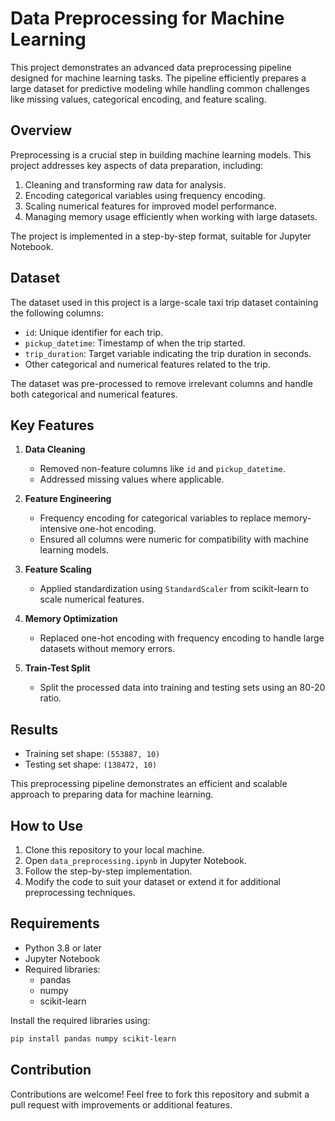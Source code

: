 # Data Preprocessing for Machine Learning  

This project demonstrates an advanced data preprocessing pipeline designed for machine learning tasks. The pipeline efficiently prepares a large dataset for predictive modeling while handling common challenges like missing values, categorical encoding, and feature scaling.  

## Overview  

Preprocessing is a crucial step in building machine learning models. This project addresses key aspects of data preparation, including:  
1. Cleaning and transforming raw data for analysis.  
2. Encoding categorical variables using frequency encoding.  
3. Scaling numerical features for improved model performance.  
4. Managing memory usage efficiently when working with large datasets.  

The project is implemented in a step-by-step format, suitable for Jupyter Notebook.  

## Dataset  

The dataset used in this project is a large-scale taxi trip dataset containing the following columns:  
- `id`: Unique identifier for each trip.  
- `pickup_datetime`: Timestamp of when the trip started.  
- `trip_duration`: Target variable indicating the trip duration in seconds.  
- Other categorical and numerical features related to the trip.  

The dataset was pre-processed to remove irrelevant columns and handle both categorical and numerical features.  

## Key Features  

1. **Data Cleaning**  
   - Removed non-feature columns like `id` and `pickup_datetime`.  
   - Addressed missing values where applicable.  

2. **Feature Engineering**  
   - Frequency encoding for categorical variables to replace memory-intensive one-hot encoding.  
   - Ensured all columns were numeric for compatibility with machine learning models.  

3. **Feature Scaling**  
   - Applied standardization using `StandardScaler` from scikit-learn to scale numerical features.  

4. **Memory Optimization**  
   - Replaced one-hot encoding with frequency encoding to handle large datasets without memory errors.  

5. **Train-Test Split**  
   - Split the processed data into training and testing sets using an 80-20 ratio.  

## Results  

- Training set shape: `(553887, 10)`  
- Testing set shape: `(138472, 10)`  

This preprocessing pipeline demonstrates an efficient and scalable approach to preparing data for machine learning.  

## How to Use  

1. Clone this repository to your local machine.  
2. Open `data_preprocessing.ipynb` in Jupyter Notebook.  
3. Follow the step-by-step implementation.  
4. Modify the code to suit your dataset or extend it for additional preprocessing techniques.  

## Requirements  

- Python 3.8 or later  
- Jupyter Notebook  
- Required libraries:  
  - pandas  
  - numpy  
  - scikit-learn  

Install the required libraries using:  
```bash
pip install pandas numpy scikit-learn
```  

## Contribution  

Contributions are welcome! Feel free to fork this repository and submit a pull request with improvements or additional features.  
